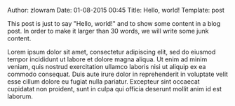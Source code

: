 Author: zlowram
Date: 01-08-2015 00:45
Title: Hello, world!
Template: post


This post is just to say "Hello, world!" and to show some content in a blog post. In order to make it larger
than 30 words, we will write some junk content.

Lorem ipsum dolor sit amet, consectetur adipiscing elit, sed do eiusmod tempor incididunt ut labore et dolore magna aliqua. Ut enim ad minim veniam, quis nostrud exercitation ullamco laboris nisi ut aliquip ex ea commodo consequat. Duis aute irure dolor in reprehenderit in voluptate velit esse cillum dolore eu fugiat nulla pariatur. Excepteur sint occaecat cupidatat non proident, sunt in culpa qui officia deserunt mollit anim id est laborum.

